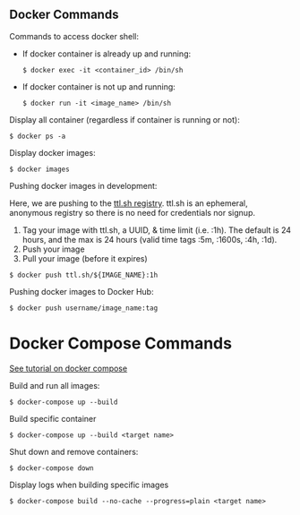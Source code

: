 ## Docker Commands
Commands to access docker shell:
  - If docker container is already up and running:
    ```
    $ docker exec -it <container_id> /bin/sh
    ```
  - If docker container is not up and running:
    ```
    $ docker run -it <image_name> /bin/sh
    ```

Display all container (regardless if container is running or not):
```
$ docker ps -a
```

Display docker images:
```
$ docker images
```

Pushing docker images in development:

Here, we are pushing to the [ttl.sh registry](https://ttl.sh). ttl.sh is an ephemeral, anonymous registry so there is no need for credentials nor signup. 
1. Tag your image with ttl.sh, a UUID, & time limit (i.e. :1h). The default is 24 hours, and the max is 24 hours (valid time tags :5m, :1600s, :4h, :1d).
2. Push your image
3. Pull your image (before it expires)
```
$ docker push ttl.sh/${IMAGE_NAME}:1h
```

Pushing docker images to Docker Hub:
```
$ docker push username/image_name:tag
```

# Docker Compose Commands
[See tutorial on docker compose](https://youtu.be/QeQ2MH5f_BE)

Build and run all images:
```
$ docker-compose up --build
```

Build specific container 
```
$ docker-compose up --build <target name>
```

Shut down and remove containers:
```
$ docker-compose down
```

Display logs when building specific images
```
$ docker-compose build --no-cache --progress=plain <target name>
```
